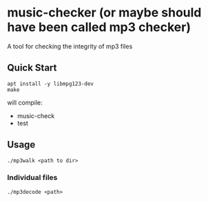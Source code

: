 # music-checker (or maybe should have been called mp3 checker)

A tool for checking the integrity of mp3 files

## Quick Start

    apt install -y libmpg123-dev
    make

will compile:
  - music-check
  - test

## Usage

    ./mp3walk <path to dir>

### Individual files

    ./mp3decode <path>

